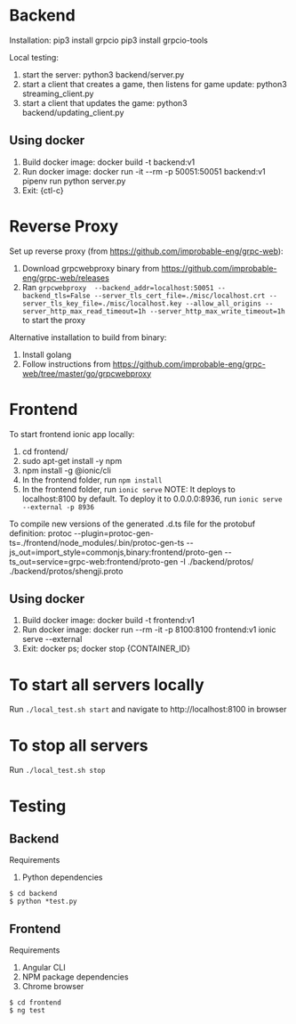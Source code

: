 # Backend
Installation:
pip3 install grpcio
pip3 install grpcio-tools

Local testing:
1. start the server: python3 backend/server.py
2. start a client that creates a game, then listens for game update: python3 streaming_client.py
3. start a client that updates the game: python3 backend/updating_client.py

## Using docker

1. Build docker image: docker build -t backend:v1
2. Run docker image: docker run -it --rm -p 50051:50051 backend:v1 pipenv run python server.py
3. Exit: {ctl-c}

# Reverse Proxy
Set up reverse proxy (from https://github.com/improbable-eng/grpc-web):
1. Download grpcwebproxy binary from https://github.com/improbable-eng/grpc-web/releases
2. Ran `grpcwebproxy  --backend_addr=localhost:50051 --backend_tls=False --server_tls_cert_file=./misc/localhost.crt --server_tls_key_file=./misc/localhost.key --allow_all_origins --server_http_max_read_timeout=1h --server_http_max_write_timeout=1h` to start the proxy

Alternative installation to build from binary:
1. Install golang
2. Follow instructions from https://github.com/improbable-eng/grpc-web/tree/master/go/grpcwebproxy

# Frontend
To start frontend ionic app locally:
1. cd frontend/
2. sudo apt-get install -y npm
3. npm install -g @ionic/cli
4. In the frontend folder, run `npm install`
5. In the frontend folder, run `ionic serve`
NOTE: It deploys to localhost:8100 by default. To deploy it to 0.0.0.0:8936, run `ionic serve --external -p 8936`

To compile new versions of the generated .d.ts file for the protobuf definition:
protoc --plugin=protoc-gen-ts=./frontend/node_modules/.bin/protoc-gen-ts --js_out=import_style=commonjs,binary:frontend/proto-gen --ts_out=service=grpc-web:frontend/proto-gen -I ./backend/protos/ ./backend/protos/shengji.proto

## Using docker

1. Build docker image: docker build -t frontend:v1
2. Run docker image: docker run --rm -it -p 8100:8100 frontend:v1 ionic serve --external
3. Exit: docker ps; docker stop {CONTAINER_ID}

# To start all servers locally
Run `./local_test.sh start` and navigate to http://localhost:8100 in browser

# To stop all servers
Run `./local_test.sh stop`

# Testing

## Backend

Requirements
1. Python dependencies

```console
$ cd backend
$ python *test.py
```

## Frontend

Requirements
1. Angular CLI
2. NPM package dependencies
3. Chrome browser

```console
$ cd frontend
$ ng test
```
